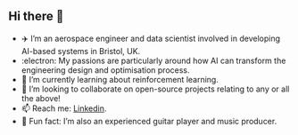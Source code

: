 ## Hi there 👋

- :airplane: I’m an aerospace engineer and data scientist involved in developing AI-based systems in Bristol, UK.
- :electron: My passions are particularly around how AI can transform the engineering design and optimisation process.
- 🌱 I’m currently learning about reinforcement learning.
- 💞️ I’m looking to collaborate on open-source projects relating to any or all the above!
- 📫 Reach me: [Linkedin](https://linkedin.com/in/michael-donnelly-71418769).
- 👀 Fun fact: I’m also an experienced guitar player and music producer.
